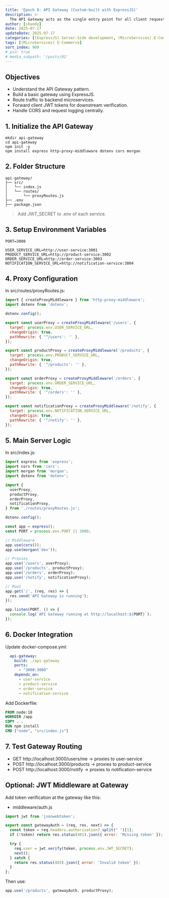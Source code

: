 ```yaml
---
title: 'Epoch 8: API Gateway (Custom-built with ExpressJS)'
description: >-
  The API Gateway acts as the single entry point for all client requests. It routes requests to appropriate microservices, handles authentication (JWT), and can perform tasks like CORS handling, request logging, and rate limiting.
author: [shandy]
date: 2025-07-17
updateDate: 2025-07-17
categories: [(ExpressJS) Server-Side development, (MicroServices) E-Commerce]
tags: [(MicroServices) E-Commerce]
sort_index: 909
# pin: true
# media_subpath: '/posts/02'
---
```


##  Objectives
- Understand the API Gateway pattern.
- Build a basic gateway using ExpressJS.
- Route traffic to backend microservices.
- Forward client JWT tokens for downstream verification.
- Handle CORS and request logging centrally.

## 1. Initialize the API Gateway

```hash
mkdir api-gateway
cd api-gateway
npm init -y
npm install express http-proxy-middleware dotenv cors morgan
```

## 2. Folder Structure

```
api-gateway/
├── src/
│   └── index.js
│   └── routes/
│       └── proxyRoutes.js
├── .env
├── package.json
```

> Add JWT_SECRET to .env of each service.

## 3. Setup Environment Variables

```env
PORT=3000

USER_SERVICE_URL=http://user-service:3001
PRODUCT_SERVICE_URL=http://product-service:3002
ORDER_SERVICE_URL=http://order-service:3003
NOTIFICATION_SERVICE_URL=http://notification-service:3004
```

## 4. Proxy Configuration
In src/routes/proxyRoutes.js:
```js
import { createProxyMiddleware } from 'http-proxy-middleware';
import dotenv from 'dotenv';

dotenv.config();

export const userProxy = createProxyMiddleware('/users', {
  target: process.env.USER_SERVICE_URL,
  changeOrigin: true,
  pathRewrite: { '^/users': '' },
});

export const productProxy = createProxyMiddleware('/products', {
  target: process.env.PRODUCT_SERVICE_URL,
  changeOrigin: true,
  pathRewrite: { '^/products': '' },
});

export const orderProxy = createProxyMiddleware('/orders', {
  target: process.env.ORDER_SERVICE_URL,
  changeOrigin: true,
  pathRewrite: { '^/orders': '' },
});

export const notificationProxy = createProxyMiddleware('/notify', {
  target: process.env.NOTIFICATION_SERVICE_URL,
  changeOrigin: true,
  pathRewrite: { '^/notify': '' },
});
```

## 5. Main Server Logic
In src/index.js:

```js
import express from 'express';
import cors from 'cors';
import morgan from 'morgan';
import dotenv from 'dotenv';

import {
  userProxy,
  productProxy,
  orderProxy,
  notificationProxy,
} from './routes/proxyRoutes.js';

dotenv.config();

const app = express();
const PORT = process.env.PORT || 3000;

// Middleware
app.use(cors());
app.use(morgan('dev'));

// Proxies
app.use('/users', userProxy);
app.use('/products', productProxy);
app.use('/orders', orderProxy);
app.use('/notify', notificationProxy);

// Root
app.get('/', (req, res) => {
  res.send('API Gateway is running');
});

app.listen(PORT, () => {
  console.log(`API Gateway running at http://localhost:${PORT}`);
});
```

## 6. Docker Integration

Update docker-compose.yml:
```yaml
  api-gateway:
    build: ./api-gateway
    ports:
      - "3000:3000"
    depends_on:
      - user-service
      - product-service
      - order-service
      - notification-service
```

Add Dockerfile:
```dockerfile
FROM node:18
WORKDIR /app
COPY . .
RUN npm install
CMD ["node", "src/index.js"]
```

## 7. Test Gateway Routing

- GET http://localhost:3000/users/me → proxies to user-service
- POST http://localhost:3000/products → proxies to product-service
- POST http://localhost:3000/notify → proxies to notification-service

## Optional: JWT Middleware at Gateway
Add token verification at the gateway like this:
- middleware/auth.js
```js
import jwt from 'jsonwebtoken';

export const gatewayAuth = (req, res, next) => {
  const token = req.headers.authorization?.split(" ")[1];
  if (!token) return res.status(401).json({ error: 'Missing token' });

  try {
    req.user = jwt.verify(token, process.env.JWT_SECRET);
    next();
  } catch {
    return res.status(403).json({ error: 'Invalid token' });
  }
};
```

Then use:
```js
app.use('/products', gatewayAuth, productProxy);
```